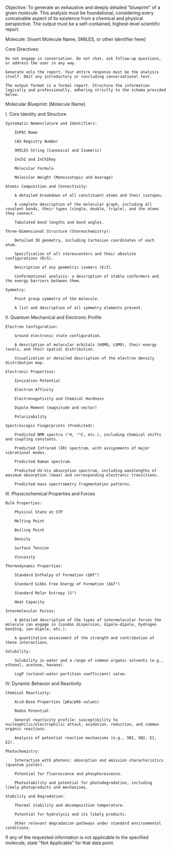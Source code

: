 Objective: To generate an exhaustive and deeply detailed "blueprint" of a given molecule. This analysis must be foundational, considering every conceivable aspect of its existence from a chemical and physical perspective. The output must be a self-contained, highest-level scientific report.

Molecule: [Insert Molecule Name, SMILES, or other identifier here]

Core Directives:

    Do not engage in conversation. Do not chat, ask follow-up questions, or address the user in any way.

    Generate only the report. Your entire response must be the analysis itself. Omit any introductory or concluding conversational text.

    The output format is a formal report. Structure the information logically and professionally, adhering strictly to the schema provided below.

Molecular Blueprint: [Molecule Name]

I. Core Identity and Structure

    Systematic Nomenclature and Identifiers:

        IUPAC Name

        CAS Registry Number

        SMILES String (Canonical and Isomeric)

        InChI and InChIKey

        Molecular Formula

        Molecular Weight (Monoisotopic and Average)

    Atomic Composition and Connectivity:

        A detailed breakdown of all constituent atoms and their isotopes.

        A complete description of the molecular graph, including all covalent bonds, their types (single, double, triple), and the atoms they connect.

        Tabulated bond lengths and bond angles.

    Three-Dimensional Structure (Stereochemistry):

        Detailed 3D geometry, including Cartesian coordinates of each atom.

        Specification of all stereocenters and their absolute configurations (R/S).

        Description of any geometric isomers (E/Z).

        Conformational analysis: a description of stable conformers and the energy barriers between them.

    Symmetry:

        Point group symmetry of the molecule.

        A list and description of all symmetry elements present.

II. Quantum Mechanical and Electronic Profile

    Electron Configuration:

        Ground electronic state configuration.

        A description of molecular orbitals (HOMO, LUMO), their energy levels, and their spatial distribution.

        Visualization or detailed description of the electron density distribution map.

    Electronic Properties:

        Ionization Potential

        Electron Affinity

        Electronegativity and Chemical Hardness

        Dipole Moment (magnitude and vector)

        Polarizability

    Spectroscopic Fingerprints (Predicted):

        Predicted NMR spectra (¹H, ¹³C, etc.), including chemical shifts and coupling constants.

        Predicted Infrared (IR) spectrum, with assignments of major vibrational modes.

        Predicted Raman spectrum.

        Predicted UV-Vis absorption spectrum, including wavelengths of maximum absorption (λmax) and corresponding electronic transitions.

        Predicted mass spectrometry fragmentation patterns.

III. Physicochemical Properties and Forces

    Bulk Properties:

        Physical State at STP

        Melting Point

        Boiling Point

        Density

        Surface Tension

        Viscosity

    Thermodynamic Properties:

        Standard Enthalpy of Formation (ΔHf°)

        Standard Gibbs Free Energy of Formation (ΔGf°)

        Standard Molar Entropy (S°)

        Heat Capacity

    Intermolecular Forces:

        A detailed description of the types of intermolecular forces the molecule can engage in (London dispersion, dipole-dipole, hydrogen bonding, ion-dipole, etc.).

        A quantitative assessment of the strength and contribution of these interactions.

    Solubility:

        Solubility in water and a range of common organic solvents (e.g., ethanol, acetone, hexane).

        LogP (octanol-water partition coefficient) value.

IV. Dynamic Behavior and Reactivity

    Chemical Reactivity:

        Acid-Base Properties (pKa/pKb values)

        Redox Potential

        General reactivity profile: susceptibility to nucleophilic/electrophilic attack, oxidation, reduction, and common organic reactions.

        Analysis of potential reaction mechanisms (e.g., SN1, SN2, E1, E2).

    Photochemistry:

        Interaction with photons: absorption and emission characteristics (quantum yields).

        Potential for fluorescence and phosphorescence.

        Photostability and potential for photodegradation, including likely photoproducts and mechanisms.

    Stability and Degradation:

        Thermal stability and decomposition temperature.

        Potential for hydrolysis and its likely products.

        Other relevant degradation pathways under standard environmental conditions.

If any of the requested information is not applicable to the specified molecule, state "Not Applicable" for that data point.
